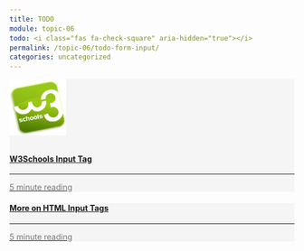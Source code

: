 ```yaml
---
title: TODO
module: topic-06
todo: <i class="fas fa-check-square" aria-hidden="true"></i>
permalink: /topic-06/todo-form-input/
categories: uncategorized
---
```


<div class="row text-center">
    <div class="col-lg-4">
        <div class="bs-component">
          <div class="list-group">
              <div class="list-group-item" style="background-color: #F5F5F5">
              <a href="https://www.w3schools.com/tags/tag_input.asp" target="_blank" class="list-group-item">
                <img src="../img/hw-icon-w3schools.png" style="max-height: 100px; margin: auto; margin-bottom: 10px;" />
                  <h4 class="list-group-item-heading">W3Schools Input Tag</h4>
                  <hr>
                  <p class="list-group-item-text" style="color: #777;"><i class="fa fa-clock-o" aria-hidden="true"></i> 5 minute reading</p>
              </div>
            </div>
        </div>
    </div>
    <div class="col-lg-4">
      <div class="bs-component">
        <div class="list-group">
            <div class="list-group-item" style="background-color: #F5F5F5">
              <a href="https://www.tutorialspoint.com/html/html_input_tag.htm" target="_blank" class="list-group-item">
              <i class="icon-hw fas fa-form" aria-hidden="true"></i>
                <h4 class="list-group-item-heading">More on HTML Input Tags</h4>
                <hr>
                <p class="list-group-item-text" style="color: #777;"><i class="fa fa-clock-o" aria-hidden="true"></i> 5 minute reading</p>
                </a>
            </div>
          </div>
      </div>
  </div>
</div>
